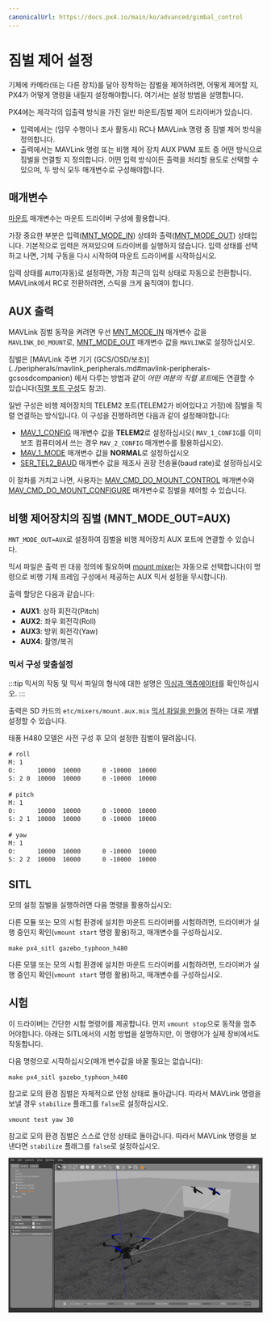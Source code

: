 ```yaml
---
canonicalUrl: https://docs.px4.io/main/ko/advanced/gimbal_control
---
```


# 짐벌 제어 설정

기체에 카메라(또는 다른 장치)를 달아 장착하는 짐벌을 제어하려면, 어떻게 제어할 지, PX4가 어떻게 명령을 내릴지 설정해야합니다. 여기서는 설정 방법을 설명합니다.

PX4에는 제각각의 입출력 방식을 가진 일반 마운트/짐벌 제어 드라이버가 있습니다.
- 입력에서는 (임무 수행이나 조사 활동시) RC나 MAVLink 명령 중 짐벌 제어 방식을 정의합니다.
- 출력에서는 MAVLink 명령 또는 비행 제어 장치 AUX PWM 포트 중 어떤 방식으로 짐벌을 연결할 지 정의합니다. 어떤 입력 방식이든 출력을 처리할 용도로 선택할 수 있으며, 두 방식 모두 매개변수로 구성해야합니다.

## 매개변수

[마운트](../advanced_config/parameter_reference.md#mount) 매개변수는 마운트 드라이버 구성애 활용합니다.

가장 중요한 부분은 입력([MNT_MODE_IN](../advanced_config/parameter_reference.md#MNT_MODE_IN)) 상태와 출력([MNT_MODE_OUT](../advanced_config/parameter_reference.md#MNT_MODE_OUT)) 상태입니다. 기본적으로 입력은 꺼져있으며 드라이버를 실행하지 않습니다. 입력 상태를 선택하고 나면, 기체 구동을 다시 시작하여 마운트 드라이버를 시작하십시오.

입력 상태를 `AUTO`(자동)로 설정하면, 가장 최근의 입력 상태로 자동으로 전환합니다. MAVLink에서 RC로 전환하려면, 스틱을 크게 움직여야 합니다.

## AUX 출력

MAVLink 짐벌 동작을 켜려면 우선 [MNT_MODE_IN](../advanced_config/parameter_reference.md#MNT_MODE_IN) 매개변수 값을 `MAVLINK_DO_MOUNT`로, [MNT_MODE_OUT](../advanced_config/parameter_reference.md#MNT_MODE_OUT) 매개변수 값을 `MAVLINK`로 설정하십시오.

짐벌은 \[MAVLink 주변 기기 (GCS/OSD/보조)\](../peripherals/mavlink_peripherals.md#mavlink-peripherals-gcsosdcompanion) 에서 다루는 방법과 같이 *어떤 여분의 직렬 포트*에든 연결할 수 있습니다([직렬 포트 구성](../peripherals/serial_configuration.md#serial-port-configuration)도 참고).

일반 구성은 비행 제어장치의 TELEM2 포트(TELEM2가 비어있다고 가정)에 짐벌을 직렬 연결하는 방식입니다. 이 구성을 진행하려면 다음과 같이 설정해야합니다:
- [MAV_1_CONFIG](../advanced_config/parameter_reference.md#MAV_1_CONFIG) 매개변수 값을 **TELEM2**로 설정하십시오( `MAV_1_CONFIG`를 이미 보조 컴퓨터에서 쓰는 경우 `MAV_2_CONFIG` 매개변수를 활용하십시오).
- [MAV_1_MODE](../advanced_config/parameter_reference.md#MAV_1_MODE) 매개변수 값을 **NORMAL**로 설정하십시오
- [SER_TEL2_BAUD](../advanced_config/parameter_reference.md#SER_TEL2_BAUD) 매개변수 값을 제조사 권장 전송율(baud rate)로 설정하십시오

이 절차를 거치고 나면, 사용자는 [MAV_CMD_DO_MOUNT_CONTROL](https://mavlink.io/en/messages/common.html#MAV_CMD_DO_MOUNT_CONTROL) 매개변수와 [MAV_CMD_DO_MOUNT_CONFIGURE](https://mavlink.io/en/messages/common.html#MAV_CMD_DO_MOUNT_CONFIGURE) 매개변수로 짐벌을 제어할 수 있습니다.


## 비행 제어장치의 짐벌 (MNT_MODE_OUT=AUX)

`MNT_MODE_OUT=AUX`로 설정하여 짐벌을 비행 제어장치 AUX 포트에 연결할 수 있습니다.

믹서 파일은 출력 핀 대응 정의에 필요하며 [mount mixer](https://github.com/PX4/PX4-Autopilot/blob/master/ROMFS/px4fmu_common/mixers/mount.aux.mix)는 자동으로 선택합니다(이 명령으로 비행 기체 프레임 구성에서 제공하는 AUX 믹서 설정을 무시합니다).

출력 할당은 다음과 같습니다:
- **AUX1**: 상하 회전각(Pitch)
- **AUX2**: 좌우 회전각(Roll)
- **AUX3**: 방위 회전각(Yaw)
- **AUX4**: 촬영/복귀

### 믹서 구성 맞춤설정

:::tip
믹서의 작동 및 믹서 파일의 형식에 대한 설명은 [믹싱과 액츄에이터](../concept/mixing.md)를 확인하십시오.
:::

출력은 SD 카드의 `etc/mixers/mount.aux.mix` [믹서 파일을 만들어](../concept/system_startup.md#starting-a-custom-mixer) 원하는 대로 개별 설정할 수 있습니다.

태풍 H480 모델은 사전 구성 후 모의 설정한 짐벌이 딸려옵니다.

```
# roll
M: 1
O:      10000  10000      0 -10000  10000
S: 2 0  10000  10000      0 -10000  10000

# pitch
M: 1
O:      10000  10000      0 -10000  10000
S: 2 1  10000  10000      0 -10000  10000

# yaw
M: 1
O:      10000  10000      0 -10000  10000
S: 2 2  10000  10000      0 -10000  10000
```


## SITL

모의 설정 짐벌을 실행하려면 다음 명령을 활용하십시오:

다른 모듈 또는 모의 시험 환경에 설치한 마운트 드라이버를 시험하려면, 드라이버가 실행 중인지 확인(`vmount start` 명령 활용)하고, 매개변수를 구성하십시오.
```
make px4_sitl gazebo_typhoon_h480
```

다른 모델 또는 모의 시험 환경에 설치한 마운트 드라이버를 시험하려면, 드라이버가 실행 중인지 확인(`vmount start` 명령 활용)하고, 매개변수를 구성하십시오.


## 시험
이 드라이버는 간단한 시험 명령어를 제공합니다. 먼저 `vmount stop`으로 동작을 멈추어야합니다. 아래는 SITL에서의 시험 방법을 설명하지만, 이 명령어가 실제 장비에서도 작동합니다.

다음 명령으로 시작하십시오(매개 변수값을 바꿀 필요는 없습니다):
```
make px4_sitl gazebo_typhoon_h480
```
참고로 모의 환경 짐벌은 자체적으로 안정 상태로 돌아갑니다. 따라서 MAVLink 명령을 보낼 경우 `stabilize` 플래그를 `false`로 설정하십시오.
```
vmount test yaw 30
```

참고로 모의 환경 짐벌은 스스로 안정 상태로 돌아갑니다. 따라서 MAVLink 명령을 보낸다면 `stabilize` 플래그를 `false`로 설정하십시오.

![Gazebo 짐벌 모의 시험](../../assets/simulation/gazebo/gimbal-simulation.png)

